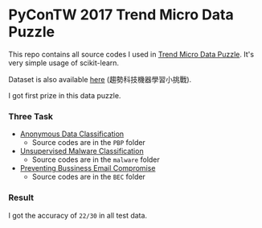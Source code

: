 # PyConTW 2017 Trend Micro Data Puzzle

This repo contains all source codes I used in [Trend Micro Data Puzzle](https://docs.google.com/document/d/1velo-U2rlqoU1g-_RoWNOBAaYDZGS3eGn5n1nzSJL4o/edit#). It's very simple usage of scikit-learn.

Dataset is also available [here](https://tbrain.trendmicro.com.tw/Datasets/DownloadList) (趨勢科技機器學習小挑戰).

I got first prize in this data puzzle.

### Three Task
- [Anonymous Data Classification](https://github.com/hsiaoyi0504/PyConTW2017_Trend_Micro_Data_Puzzle/tree/master/PBP)
    - Source codes are in the `PBP` folder
- [Unsupervised Malware Classification](https://github.com/hsiaoyi0504/PyConTW2017_Trend_Micro_Data_Puzzle/tree/master/malware)
    - Source codes are in the `malware` folder
- [Preventing Bussiness Email Compromise](https://github.com/hsiaoyi0504/PyConTW2017_Trend_Micro_Data_Puzzle/tree/master/BEC)
    - Source codes are in the `BEC` folder

### Result
I got the accuracy of `22/30` in all test data.
